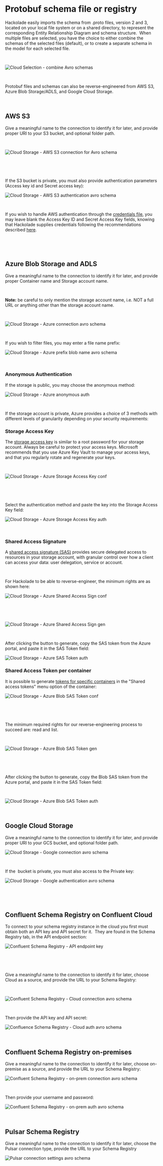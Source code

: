 # Protobuf schema file or registry

Hackolade easily imports the schema from .proto files, version 2 and 3, located on your local file system or on a shared directory, to represent the corresponding Entity Relationship Diagram and schema structure.&nbsp; When multiple files are selected, you have the choice to either combine the schemas of the selected files (default), or to create a separate schema in the model for each selected file.

&nbsp;

![Cloud Selection - combine Avro schemas](<lib/Cloud Selection - combine schemas.png>)

&nbsp;

Protobuf files and schemas can also be reverse-engineered from AWS S3, Azure Blob Storage/ADLS, and Google Cloud Storage.

&nbsp;

## AWS S3

Give a meaningful name to the connection to identify it for later, and provide proper URI to your S3 bucket, and optional folder path.

&nbsp;

![Cloud Storage - AWS S3 connection for Avro schema](<lib/Cloud Storage - AWS S3 connection.png>)

&nbsp;

&nbsp;

If the S3 bucket is private, you must also provide authentication parameters (Access key id and Secret access key):

![Cloud Storage - AWS S3 authentication avro schema](<lib/Cloud Storage - AWS S3 authentication.png>)

&nbsp;

If you wish to handle AWS authentication through the [credentials file](<https://docs.aws.amazon.com/cli/latest/userguide/cli-configure-files.html> "target=\"\_blank\""), you may leave blank the Access Key ID and Secret Access Key fields, knowing that Hackolade supplies credentials following the recommendations described [here](<https://docs.aws.amazon.com/sdk-for-javascript/v2/developer-guide/setting-credentials-node.html> "target=\"\_blank\"").

&nbsp;

&nbsp;

## Azure Blob Storage and ADLS

Give a meaningful name to the connection to identify it for later, and provide proper Container name and Storage account name.

&nbsp;

**Note:** be careful to only mention the storage account name, i.e. NOT a full URL or anything other than the storage account name.

&nbsp;

![Cloud Storage - Azure connection avro schema](<lib/Cloud Storage - Azure connection.png>)

&nbsp;

If you wish to filter files, you may enter a file name prefix:

![Cloud Storage - Azure prefix blob name avro schema](<lib/Cloud Storage - Azure prefix.png>)

&nbsp;

### Anonymous Authentication

If the storage is public, you may choose the anonymous method:

![Cloud Storage - Azure anonymous auth](<lib/Cloud Storage - Azure anonymous auth.png>)

&nbsp;

If the storage account is private, Azure provides a choice of 3 methods with different levels of granularity depending on your security requirements:

### Storage Access Key

The [storage access key](<https://docs.microsoft.com/en-us/azure/storage/common/storage-account-keys-manage?tabs=azure-portal> "target=\"\_blank\"") is similar to a root password for your storage account. Always be careful to protect your access keys. Microsoft recommends that you use Azure Key Vault to manage your access keys, and that you regularly rotate and regenerate your keys.

&nbsp;

![Cloud Storage - Azure Storage Access Key conf](<lib/Cloud Storage - Azure Storage Access Key conf.png>)

&nbsp;

&nbsp;

Select the authentication method and paste the key into the Storage Access Key field:

![Cloud Storage - Azure Storage Access Key auth](<lib/Cloud Storage - Azure Storage Access Key auth.png>)

&nbsp;

### Shared Access Signature

A [shared access signature (SAS)](<https://docs.microsoft.com/en-us/azure/storage/common/storage-sas-overview> "target=\"\_blank\"") provides secure delegated access to resources in your storage account, with granular control over how a client can access your data: user delegation, service or account.

&nbsp;

For Hackolade to be able to reverse-engineer, the minimum rights are as shown here:

![Cloud Storage - Azure Shared Access Sign conf](<lib/Cloud Storage - Azure Shared Access Sign conf.png>)

&nbsp;

&nbsp;

![Cloud Storage - Azure Shared Access Sign gen](<lib/Cloud Storage - Azure Shared Access Sign gen.png>)

&nbsp;

After clicking the button to generate, copy the SAS token from the Azure portal, and paste it in the SAS Token field:

![Cloud Storage - Azure SAS Token auth](<lib/Cloud Storage - Azure SAS Token auth.png>)

### Shared Access Token per container

It is possible to generate [tokens for specific containers](<https://docs.microsoft.com/en-us/azure/cognitive-services/translator/document-translation/create-sas-tokens?tabs=Containers> "target=\"\_blank\"") in the "Shared access tokens" menu option of the container:

![Cloud Storage - Azure Blob SAS Token conf](<lib/Cloud Storage - Azure Blob SAS Token conf.png>)

&nbsp;

&nbsp;

The minimum required rights for our reverse-engineering process to succeed are: read and list.

&nbsp;

![Cloud Storage - Azure Blob SAS Token gen](<lib/Cloud Storage - Azure Blob SAS Token gen.png>)

&nbsp;

&nbsp;

After clicking the button to generate, copy the Blob SAS token from the Azure portal, and paste it in the SAS Token field:

&nbsp;

![Cloud Storage - Azure Blob SAS Token auth](<lib/Cloud Storage - Azure Blob SAS Token auth.png>)

&nbsp;

## Google Cloud Storage

Give a meaningful name to the connection to identify it for later, and provide proper URI to your GCS bucket, and optional folder path.

![Cloud Storage - Google connection avro schema](<lib/Cloud Storage - Google connection.png>)

&nbsp;

If the&nbsp; bucket is private, you must also access to the Private key:

![Cloud Storage - Google authentication avro schema](<lib/Cloud Storage - Google authentication.png>)

&nbsp;

&nbsp;

## Confluent Schema Registry on Confluent Cloud

To connect to your schema registry instance in the cloud you first must obtain both an API key and API secret for it.&nbsp; They are found in the Schema Registry tab, in the API endpoint section:

![Confluent Schema Registry - API endpoint key](<lib/Confluent Schema Registry - API endpoint key.png>)

&nbsp;

&nbsp;

Give a meaningful name to the connection to identify it for later, choose Cloud as a source, and provide the URL to your Schema Registry:

&nbsp;

![Confluent Schema Registry - Cloud connection avro schema](<lib/Confluent Schema Registry - Cloud connection.png>)

&nbsp;

Then provide the API key and API secret:

![Confluence Schema Registry - Cloud auth avro schema](<lib/Confluence Schema Registry - Cloud auth.png>)

&nbsp;

## Confluent Schema Registry on-premises

Give a meaningful name to the connection to identify it for later, choose on-premise as a source, and provide the URL to your Schema Registry:

![Confluent Schema Registry - on-prem connection avro schema](<lib/Confluent Schema Registry - on-premconnection.png>)

&nbsp;

Then provide your username and password:

![Confluent Schema Registry - on-prem auth avro schema](<lib/Confluent Schema Registry - on-prem auth.png>)

&nbsp;

## Pulsar Schema Registry

Give a meaningful name to the connection to identify it for later, choose the Pulsar connection type, provide the URL to your Schema Registry

![Pulsar connection settings avro schema](<lib/Pulsar connection settings.png>)


